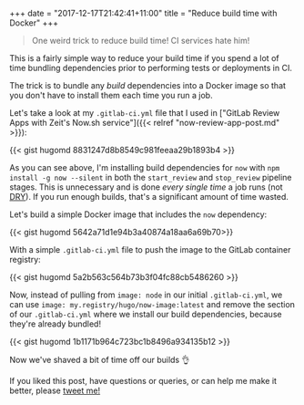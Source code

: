 +++
date = "2017-12-17T21:42:41+11:00"
title = "Reduce build time with Docker"
+++

> One weird trick to reduce build time! CI services hate him!

This is a fairly simple way to reduce your build time if you spend a lot of time bundling dependencies prior to performing tests or deployments in CI.

The trick is to bundle any _build_ dependencies into a Docker image so that you don't have to install them each time you run a job.

Let's take a look at my `.gitlab-ci.yml` file that I used in ["GitLab Review Apps with Zeit's Now.sh service"]({{< relref "now-review-app-post.md" >}}):

{{< gist hugomd 8831247d8b8549c981feeaa29b1893b4 >}}

As you can see above, I'm installing build dependencies for `now` with `npm install -g now --silent` in both the `start_review` and `stop_review` pipeline stages. This is unnecessary and is done _every single time_ a job runs (not [DRY](https://en.wikipedia.org/wiki/Don%27t_repeat_yourself)). If you run enough builds, that's a significant amount of time wasted.

Let's build a simple Docker image that includes the `now` dependency:

{{< gist hugomd 5642a71d1e94b3a40874a18aa6a69b70>}} 

With a simple `.gitlab-ci.yml` file to push the image to the GitLab container registry:

{{< gist hugomd 5a2b563c564b73b3f04fc88cb5486260 >}}

Now, instead of pulling from `image: node` in our initial `.gitlab-ci.yml`, we can use `image: my.registry/hugo/now-image:latest` and remove the section of our `.gitlab-ci.yml` where we install our build dependencies, because they're already bundled!

{{< gist hugomd 1b1171b964c723bc1b8496a934135b12 >}}

Now we've shaved a bit of time off our builds 👌 

If you liked this post, have questions or queries, or can help me make it better, please [tweet me!](https://twitter.com/hugojmd)
